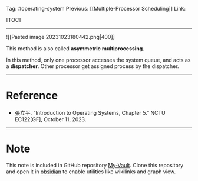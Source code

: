 Tag: #operating-system 
Previous: [[Multiple-Processor Scheduling]]
Link: 

[TOC]

---

![[Pasted image 20231023180442.png|400]]

This method is also called **asymmetric multiprocessing**.

In this method, only one processor accesses the system queue, and acts as a **dispatcher**. Other processor get assigned process by the dispatcher.

---

# Reference

- 張立平. “Introduction to Operating Systems, Chapter 5.” NCTU EC122[GF], October 11, 2023.

---

# Note

This note is included in GitHub repository [My-Vault](https://github.com/LittleD3092/My-Vault.git). Clone this repository and open it in [obsidian](https://obsidian.md/) to enable utilities like wikilinks and graph view.